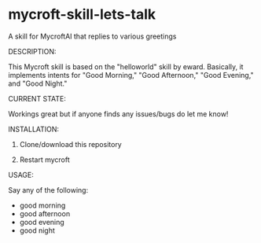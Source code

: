 # mycroft-skill-lets-talk
A skill for MycroftAI that replies to various greetings

DESCRIPTION:

This Mycroft skill is based on the "helloworld" skill
by eward.  Basically, it implements intents for "Good
Morning," "Good Afternoon," "Good Evening," and "Good Night."

CURRENT STATE:

Workings great but if anyone finds any issues/bugs do let me know!

INSTALLATION:

1.  Clone/download this repository

2.  Restart mycroft

USAGE:

Say any of the following:

  * good morning
  * good afternoon
  * good evening
  * good night

